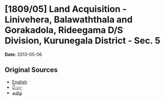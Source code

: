 # [1809/05] Land Acquisition - Linivehera, Balawaththala and Gorakadola, Rideegama D/S Division, Kurunegala District - Sec. 5

**Date:** 2013-05-06

## Original Sources

- [English](https://documents.gov.lk/view/extra-gazettes/2013/5/1809-05_E.pdf)
- [සිංහල](https://documents.gov.lk/view/extra-gazettes/2013/5/1809-05_S.pdf)
- [தமிழ்](https://documents.gov.lk/view/extra-gazettes/2013/5/1809-05_T.pdf)
